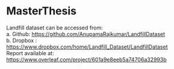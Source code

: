 # MasterThesis

Landfill dataset can be accessed from:\
a. Github: https://github.com/AnupamaRajkumar/LandfillDataset \
b. Dropbox : https://www.dropbox.com/home/Landfill_Dataset/LandfillDataset \
Report available at: https://www.overleaf.com/project/601a9e8eeb5a74706a32993b
